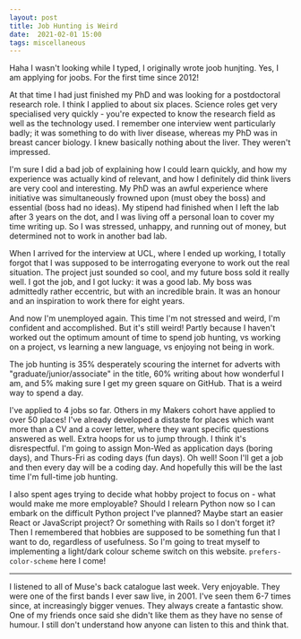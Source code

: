 ```yaml
---
layout: post
title: Job Hunting is Weird
date:  2021-02-01 15:00
tags: miscellaneous
---
```

Haha I wasn't looking while I typed, I originally wrote joob hunjting. Yes, I am applying for joobs. For the first time since 2012!

At that time I had just finished my PhD and was looking for a postdoctoral research role. I think I applied to about six places. Science roles get very specialised very quickly - you're expected to know the research field as well as the technology used. I remember one interview went particularly badly; it was something to do with liver disease, whereas my PhD was in breast cancer biology. I knew basically nothing about the liver. They weren't impressed.

I'm sure I did a bad job of explaining how I could learn quickly, and how my experience was actually kind of relevant, and how I definitely did think livers are very cool and interesting. My PhD was an awful experience where initiative was simultaneously frowned upon (must obey the boss) and essential (boss had no ideas). My stipend had finished when I left the lab after 3 years on the dot, and I was living off a personal loan to cover my time writing up. So I was stressed, unhappy, and running out of money, but determined not to work in another bad lab.

When I arrived for the interview at UCL, where I ended up working, I totally forgot that I was supposed to be interrogating everyone to work out the real situation. The project just sounded so cool, and my future boss sold it really well. I got the job, and I got lucky: it was a good lab. My boss was admittedly rather eccentric, but with an incredible brain. It was an honour and an inspiration to work there for eight years.

And now I'm unemployed again. This time I'm not stressed and weird, I'm confident and accomplished. But it's still weird! Partly because I haven't worked out the optimum amount of time to spend job hunting, vs working on a project, vs learning a new language, vs enjoying not being in work.

The job hunting is 35% desperately scouring the internet for adverts with "graduate/junior/associate" in the title, 60% writing about how wonderful I am, and 5% making sure I get my green square on GitHub. That is a weird way to spend a day.

I've applied to 4 jobs so far. Others in my Makers cohort have applied to over 50 places! I've already developed a distaste for places which want more than a CV and a cover letter, where they want specific questions answered as well. Extra hoops for us to jump through. I think it's disrespectful. I'm going to assign Mon-Wed as application days (boring days), and Thurs-Fri as coding days (fun days). Oh well! Soon I'll get a job and then every day will be a coding day. And hopefully this will be the last time I'm full-time job hunting.

I also spent ages trying to decide what hobby project to focus on - what would make me more employable? Should I relearn Python now so I can embark on the difficult Python project I've planned? Maybe start an easier React or JavaScript project? Or something with Rails so I don't forget it? Then I remembered that hobbies are supposed to be something fun that I want to do, regardless of usefulness. So I'm going to treat myself to implementing a light/dark colour scheme switch on this website. `prefers-color-scheme` here I come!


***
I listened to all of Muse's back catalogue last week. Very enjoyable. They were one of the first bands I ever saw live, in 2001. I've seen them 6-7 times since, at increasingly bigger venues. They always create a fantastic show. One of my friends once said she didn't like them as they have no sense of humour. I still don't understand how anyone can listen to this and think that.
